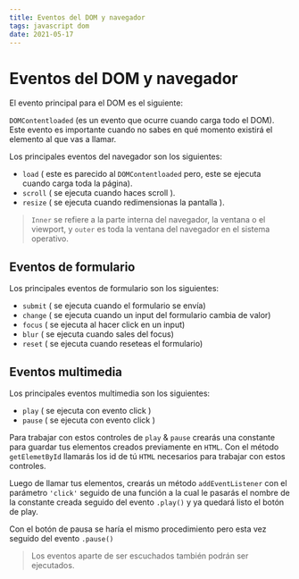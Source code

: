 ```yaml
---
title: Eventos del DOM y navegador
tags: javascript dom
date: 2021-05-17
---
```


# Eventos del DOM y navegador

El evento principal para el DOM es el siguiente:

`DOMContentloaded` (es un evento que ocurre cuando carga todo el DOM). Este evento es importante cuando no sabes en qué momento existirá el elemento al que vas a llamar.

Los principales eventos del navegador son los siguientes:

-   `load` ( este es parecido al `DOMContentloaded` pero, este se ejecuta cuando carga toda la página).
-   `scroll` ( se ejecuta cuando haces scroll ).
-   `resize` ( se ejecuta cuando redimensionas la pantalla ).

> `Inner` se refiere a la parte interna del navegador, la ventana o el viewport, y `outer` es toda la ventana del navegador en el sistema operativo.

## Eventos de formulario
Los principales eventos de formulario son los siguientes:

-   `submit` ( se ejecuta cuando el formulario se envía)
-   `change` ( se ejecuta cuando un input del formulario cambia de valor)
-   `focus` ( se ejecuta al hacer click en un input)
-   `blur` ( se ejecuta cuando sales del focus)
-   `reset` ( se ejecuta cuando reseteas el formulario)

## Eventos multimedia
Los principales eventos multimedia son los siguientes:

-   `play` ( se ejecuta con evento click )
-   `pause` ( se ejecuta con evento click )

Para trabajar con estos controles de `play` & `pause` crearás una constante para guardar tus elementos creados previamente en `HTML`. Con el método `getElemetById` llamarás los id de tú `HTML` necesarios para trabajar con estos controles.

Luego de llamar tus elementos, crearás un método `addEventListener` con el parámetro `'click'` seguido de una función a la cual le pasarás el nombre de la constante creada seguido del evento `.play()` y ya quedará listo el botón de play.

Con el botón de pausa se haría el mismo procedimiento pero esta vez seguido del evento `.pause()`

> Los eventos aparte de ser escuchados también podrán ser ejecutados.
